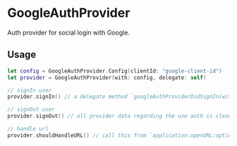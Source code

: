 # GoogleAuthProvider

Auth provider for social login with Google.

## Usage

```swift
let config = GoogleAuthProvider.Config(clientId: "google-client-id")
let provider = GoogleAuthProvider(with: config, delegate: self)

// signIn user
provider.signIn() // a delegate method `googleAuthProviderDidSignIn(with:` or `googleAuthProviderDidFail(with:` is called

// signOut user
provider.signOut() // all provider data regarding the use auth is cleared at this point

// handle url
provider.shouldHandleURL() // call this from `application:openURL:options:` in UIApplicationDelegate
``` 

